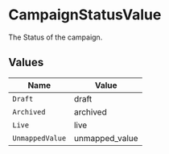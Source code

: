 # CampaignStatusValue

The Status of the campaign.


## Values

| Name            | Value           |
| --------------- | --------------- |
| `Draft`         | draft           |
| `Archived`      | archived        |
| `Live`          | live            |
| `UnmappedValue` | unmapped_value  |
